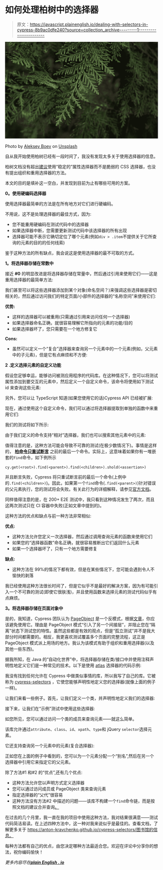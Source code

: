 # 如何处理柏树中的选择器

> 原文：<https://javascript.plainenglish.io/dealing-with-selectors-in-cypress-8b9ac0dfe240?source=collection_archive---------1----------------------->

![](img/bb5c6c6385b6d62011efc33b8e612bed.png)

Photo by [Aleksey Boev](https://unsplash.com/@alanveob?utm_source=medium&utm_medium=referral) on [Unsplash](https://unsplash.com?utm_source=medium&utm_medium=referral)

自从我开始使用柏树已经有一段时间了，我没有发现太多关于使用选择器的信息。

柏树文档没有超出[建议](https://docs.cypress.io/guides/references/best-practices.html#Selecting-Elements)使用“稳定的”属性选择器而不是脆弱的 CSS 选择器，也没有提出组织和重用选择器的方法。

本文的目的是填补这一空白，并发现到目前为止有哪些可用的方案。

**0。使用硬编码选择器**

使用选择器最简单的方法是在所有地方对它们进行硬编码。

不用说，这不是处理选择器的最佳方式，因为:

*   您不能重用硬编码在测试代码中的选择器
*   如果选择器中断，您需要更新测试代码中该选择器的所有出现
*   选择器可能不表示它确切定位了哪个元素(例如`div > .item`不提供关于它所查询的元素的目的的任何线索)

鉴于这种方法的所有缺点，我会说这是使用选择器的最不可取的方式。

**1。将选择器存储在常数中**

接近 **#0** 的明显改进是将选择器存储在常量中，然后通过引用来使用它们——这是重用选择器的最简单方法:

我们甚至可以将这些选择器添加到某个对象(命名空间？)来强调这些选择器是密切相关的，然后通过访问我们的特定页面/小部件的选择器的“名称空间”来使用它们:

**优势:**

*   这样的选择器可以被重用(只需通过引用来访问任何一个选择器)
*   如果选择器命名正确，就很容易理解它所指向的元素的功能/目的
*   如果选择器坏了，您只需要在一个地方修复它

**Cons:**

*   虽然可以定义一个“复合”选择器来查询另一个元素中的一个元素(例如，父元素中的子元素)，但是它有点麻烦和不方便:

**2 .定义选择元素的自定义功能**

假设您足够幸运，能够访问被测应用程序的代码库。在这种情况下，您可以将测试属性添加到要交互的元素中，然后定义一个自定义命令，该命令将使用如下测试 id 来查询这些元素:

另外，您可以让 TypeScript 知道(如果您使用它的话)Cypress API 已经被扩展:

现在，通过使用这个自定义命令，我们可以通过将选择器提取到单独的函数中来重用它们:

我们的测试将如下所示:

由于我们定义的命令支持“相对”选择器，我们也可以搜索其他元素中的元素:

值得注意的是，这种方法可能会导致不可靠的测试(在极少数情况下)。事情是这样的， [**柏命令只重试断言**](https://docs.cypress.io/guides/core-concepts/retry-ability.html#Only-the-last-command-is-retried) 之前的最后一个命令。实际上，这意味着如果你有一堆嵌套的`find`命令，如下例所示

```
cy.get(<root>).find(<parent>).find(<children>).shold(<assertion>)
```

并且断言失败，Cypress 将只重试断言前的最后一个命令(上例中的`.find(<children>)`)。因此，如果第一个`find`命令(`.find(<parent>)`)针对错误的父元素执行，您的测试将会失败。有关此行为的详细解释，请参见[官方文档](https://docs.cypress.io/guides/core-concepts/retry-ability.html#Only-the-last-command-is-retried)。

同样值得注意的是，在 200+ E2E 测试中，我只看到这种情况发生了两次，而且这两次测试只在 CI 容器中失败(正如文章中提到的)。

这种方法的优点和缺点与前一种方法非常相似:

**优点:**

*   这种方法允许您定义一次选择器，然后通过调用查询元素的函数来使用它们
*   如果您的“选择器函数”命名正确，就很容易推断出它们返回什么元素
*   如果一个选择器坏了，只有一个地方需要修复

**缺点:**

*   这种方法在 99%的情况下都有效，但是在某些情况下，您可能会遇到令人不愉快的剥落

我已经使用这种方法很长时间了，但是它似乎不是最好的解决方案，因为有可能引入一个不可靠的测试(即使它很肤浅)，并且使用函数来选择元素的测试代码似乎有点麻烦。

**3。将选择器存储在页面对象中**

是的，我知道，Cypress 团队认为 [PageObject](https://martinfowler.com/bliki/PageObject.html) 是一个反模式，根据[文章](https://www.cypress.io/blog/2019/01/03/stop-using-page-objects-and-start-using-app-actions/)，你应该避免使用它。理由是 PageObject 模式“引入了另一个间接层”，并阻止您在“隔离”状态下测试您的特性。虽然这些都是有效的观点，但是“孤立测试”并不是我大部分时间都需要的。相反，我更喜欢测试覆盖多个页面的完整流程，这正是 PageObject 模式派上用场的地方。我认为该模式有助于组织和重用选择器(以及其他一些东西)。

据我所知，在 Java 的“自动化世界”中，将选择器存储在类/接口中并使用注释声明性地定义它们是一种常见的技术。以下是使用 [atlas](https://github.com/qameta/atlas) 选择器的代码示例:

我没有找到任何允许在 Cypress 中做类似事情的库，所以我写了自己的库。它被称为 [cypress-selectors](https://www.npmjs.com/package/cypress-selectors) ，它使您能够声明性地定义您的选择器(就像上面的例子一样)。

让我们来看一些例子。首先，让我们定义一个类，并声明性地定义我们的选择器:

接下来，让我们在“示例”测试中使用这些选择器:

如您所见，您可以通过访问一个类的成员来查询元素——就这么简单。

该库允许通过`attribute`、`class`、`id`、`xpath`、`type`和 jQuery `selector`选择元素。

它还支持查询另一个元素中的元素(复合选择器):

正如您在上面的例子中看到的，您可以为一个元素分配一个“别名”,然后在另一个选择器中引用它来指定它的父元素。

除了方法#1 和#2 的“优点”,还有几个优点:

*   这种方法允许您以声明方式定义选择器
*   您可以通过访问成员或 PageObject 类来查询元素
*   指定选择器的“父代”很容易
*   这种方法没有方法#2 中描述的问题——该库不构建一个`find`命令链，而是按照文档的建议合并查询[。](https://docs.cypress.io/guides/core-concepts/retry-ability.html#Merging-queries)

在过去的几个月里，我一直在我的项目中使用这种方法，我对结果很满意——测试代码简洁易读。在上述四种方法中，这一种对我来说似乎是最佳的。查看文档，了解更多关于 https://anton-kravchenko.github.io/cypress-selectors/图书馆的信息。

每种方法都有自己的优点，由您决定哪种方法最适合您。欢迎在评论中分享你的想法，祝你编码愉快！

*更多内容尽在*[***plain English . io***](http://plainenglish.io/)